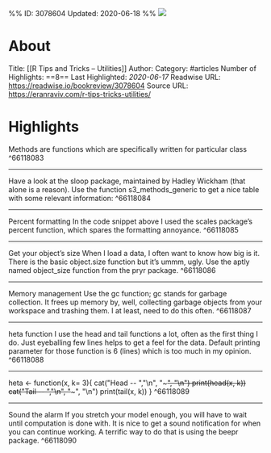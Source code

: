 %%
ID: 3078604
Updated: 2020-06-18
%%
![](https://readwise-assets.s3.amazonaws.com/static/images/article1.be68295a7e40.png)

# About
Title: [[R Tips and Tricks – Utilities]]
Author: 
Category: #articles
Number of Highlights: ==8==
Last Highlighted: *2020-06-17*
Readwise URL: https://readwise.io/bookreview/3078604
Source URL: https://eranraviv.com/r-tips-tricks-utilities/


# Highlights 
Methods are functions which are specifically written for particular class  ^66118083

---

Have a look at the sloop package, maintained by Hadley Wickham (that alone is a reason). Use the function s3_methods_generic to get a nice table with some relevant information:  ^66118084

---

Percent formatting
In the code snippet above I used the scales package’s percent function, which spares the formatting annoyance.  ^66118085

---

Get your object’s size
When I load a data, I often want to know how big is it. There is the basic object.size function but it’s ummm, ugly. Use the aptly named object_size function from the pryr package.  ^66118086

---

Memory management
Use the gc function; gc stands for garbage collection. It frees up memory by, well, collecting garbage objects from your workspace and trashing them. I at least, need to do this often.  ^66118087

---

heta function
I use the head and tail functions a lot, often as the first thing I do. Just eyeballing few lines helps to get a feel for the data. Default printing parameter for those function is 6 (lines) which is too much in my opinion.  ^66118088

---

heta <- function(x, k= 3){
cat("Head -- ","\n", "~~~~~", "\n")
print(head(x, k))
cat("Tail -- ","\n", "~~~~~", "\n")
print(tail(x, k))
}  ^66118089

---

Sound the alarm
If you stretch your model enough, you will have to wait until computation is done with. It is nice to get a sound notification for when you can continue working. A terrific way to do that is using the beepr package.  ^66118090

